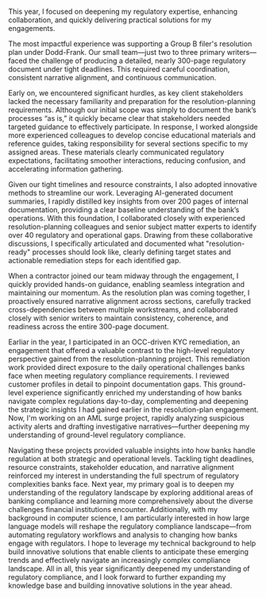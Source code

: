 This year, I focused on deepening my regulatory expertise, enhancing collaboration, and quickly delivering practical solutions for my engagements.

The most impactful experience was supporting a Group B filer's resolution plan under Dodd-Frank. Our small team—just two to three primary writers—faced the challenge of producing a detailed, nearly 300-page regulatory document under tight deadlines. This required careful coordination, consistent narrative alignment, and continuous communication.

Early on, we encountered significant hurdles, as key client stakeholders lacked the necessary familiarity and preparation for the resolution-planning requirements. Although our initial scope was simply to document the bank’s processes “as is,” it quickly became clear that stakeholders needed targeted guidance to effectively participate. In response, I worked alongside more experienced colleagues to develop concise educational materials and reference guides, taking responsibility for several sections specific to my assigned areas. These materials clearly communicated regulatory expectations, facilitating smoother interactions, reducing confusion, and accelerating information gathering.

Given our tight timelines and resource constraints, I also adopted innovative methods to streamline our work. Leveraging AI-generated document summaries, I rapidly distilled key insights from over 200 pages of internal documentation, providing a clear baseline understanding of the bank’s operations. With this foundation, I collaborated closely with experienced resolution-planning colleagues and senior subject matter experts to identify over 40 regulatory and operational gaps. Drawing from these collaborative discussions, I specifically articulated and documented what "resolution-ready" processes should look like, clearly defining target states and actionable remediation steps for each identified gap.

When a contractor joined our team midway through the engagement, I quickly provided hands-on guidance, enabling seamless integration and maintaining our momentum. As the resolution plan was coming together, I proactively ensured narrative alignment across sections, carefully tracked cross-dependencies between multiple workstreams, and collaborated closely with senior writers to maintain consistency, coherence, and readiness across the entire 300-page document.

Earliar in the year, I participated in an OCC-driven KYC remediation, an engagement that offered a valuable contrast to the high-level regulatory perspective gained from the resolution-planning project. This remediation work provided direct exposure to the daily operational challenges banks face when meeting regulatory compliance requirements. I reviewed customer profiles in detail to pinpoint documentation gaps. This ground-level experience significantly enriched my understanding of how banks navigate complex regulations day-to-day, complementing and deepening the strategic insights I had gained earlier in the resolution-plan engagement. Now, I'm working on an AML surge project, rapidly analyzing suspicious activity alerts and drafting investigative narratives—further deepening my understanding of ground-level regulatory compliance.


Navigating these projects provided valuable insights into how banks handle regulation at both strategic and operational levels. Tackling tight deadlines, resource constraints, stakeholder education, and narrative alignment reinforced my interest in understanding the full spectrum of regulatory complexities banks face. Next year, my primary goal is to deepen my understanding of the regulatory landscape by exploring additional areas of banking compliance and learning more comprehensively about the diverse challenges financial institutions encounter. Additionally, with my background in computer science, I am particularly interested in how large language models will reshape the regulatory compliance landscape—from automating regulatory workflows and analysis to changing how banks engage with regulators. I hope to leverage my technical background to help build innovative solutions that enable clients to anticipate these emerging trends and effectively navigate an increasingly complex compliance landscape. All in all, this year significantly deepened my understanding of regulatory compliance, and I look forward to further expanding my knowledge base and building innovative solutions in the year ahead.
